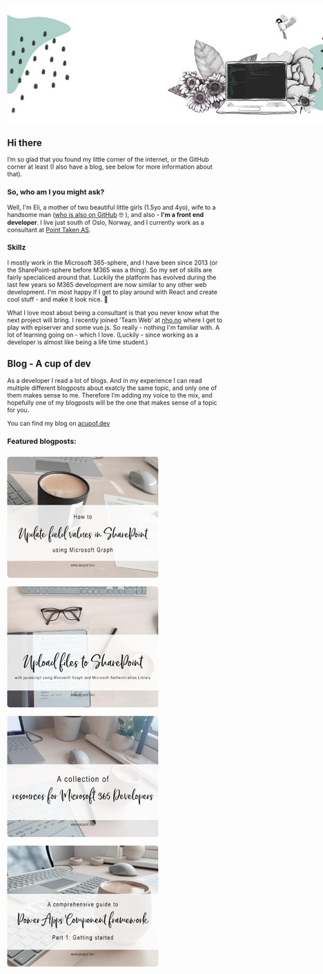 <img style="max-width:900px" src="./assets/mixed-media-illustration.jpg" />

## Hi there

I’m so glad that you found my little corner of the internet, or the GitHub corner at least (I also have a blog, see below for more information about that).

### So, who am I you might ask? 

Well, I'm Eli, a mother of two beautiful little girls (1.5yo and 4yo), wife to a handsome man ([who is also on GitHub](https://github.com/EspenSchei) 🤓 ), and also - **I'm a front end developer**. I live just south of Oslo, Norway, and I currently work as a consultant at [Point Taken AS](https://pointtaken.no/).

### Skillz
I mostly work in the Microsoft 365-sphere, and I have been since 2013 (or the SharePoint-sphere before M365 was a thing). So my set of skills are fairly specialiced around that. Luckily the platform has evolved during the last few years so M365 development are now similar to any other web development. I'm most happy if I get to play around with React and create cool stuff - and make it look nice. 💁

What I love most about being a consultant is that you never know what the next project will bring. I recently joined 'Team Web' at [nho.no](https://nho.no) where I get to play with episerver and some vue.js. So really - nothing I'm familiar with. A lot of learning going on - which I love. (Luckily - since working as a developer is almost like being a life time student.)

## Blog - A cup of dev
As a developer I read a lot of blogs. And in my experience I can read multiple different blogposts about exatcly the same topic, and only one of them makes sense to me. Therefore I’m adding my voice to the mix, and hopefully one of my blogposts will be the one that makes sense of a topic for you. 

You can find my blog on  [acupof.dev](https://acupof.dev)


### Featured blogposts: 


<a href="https://elischei.com/how-to-update-field-values-in-sharepoint-using-microsoft-graph/"><img alt="" style="width:350px; border-radius:6px; float: left; margin: 10px 10px 10px 0" src="./assets/update-field-values.jpg" /><a> 
<a href="https://elischei.com/upload-files-to-sharepoint-with-javascript-using-microsoft-graph/"><img alt="Header image for blogpost 3. You can see part of a keyboard and some glasses. Theres a white area on top with the blogpost heading-text on - 'Upload files to SharePoint with javascript using Microsoft Graph and Microsoft Authentication Library" style="width:350px; border-radius:6px; float: left; margin: 10px 10px 10px 0" src="./assets/upload-files-sharepoint.jpg" /><a>
<a href="https://elischei.com/a-collection-of-resources-for-microsoft-365-developers/"><img alt="Header image for blogpost 4. You can see a keyboard and part of a laptop from above. Theres a white area on top with the blogpost heading-text on - A collection of resources for Microsoft 365 Developers " style="width:350px; border-radius:6px; float: left; margin: 10px 10px 10px 0" src="./assets\collection-of-resources.jpg" /><a> <a href="https://elischei.com/a-comprehensive-guide-to-power-apps-component-framework-pcf-part-1-getting-started"><img alt="Header image for blogpost 1. '" style="width:350px; border-radius:6px; float: left; margin: 10px 10px 10px 0" src="./assets/pcf-900.jpg" /><a>





